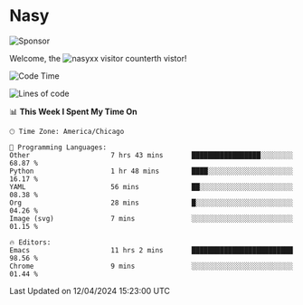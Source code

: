 # Nasy

<!--
<p align="center">
<img height="200" src="https://github-readme-stats.vercel.app/api?username=nasyxx&count_private=true&show_icons=true&theme=dracula&include_all_commits=true"/>
<img height="200" src="https://github-readme-stats.vercel.app/api/top-langs/?username=nasyxx&theme=dracula&hide=html,jupyter+notebook&count_private=true&show_icons=true"/>
</p>

  
----------------
-->

![Sponsor](https://img.shields.io/static/v1.svg?label=Sponsor&message=%E2%9D%A4&logo=GitHub&style=flat&color=pink)
 
Welcome, the ![nasyxx visitor counter](https://count.getloli.com/get/@nasyxx?theme=rule34)th vistor!
 
<!--START_SECTION:waka-->
![Code Time](http://img.shields.io/badge/Code%20Time-4%2C385%20hrs%2032%20mins-blue)

![Lines of code](https://img.shields.io/badge/From%20Hello%20World%20I%27ve%20Written-6.3%20million%20lines%20of%20code-blue)

📊 **This Week I Spent My Time On** 

```text
🕑︎ Time Zone: America/Chicago

💬 Programming Languages: 
Other                    7 hrs 43 mins       █████████████████░░░░░░░░   68.87 % 
Python                   1 hr 48 mins        ████░░░░░░░░░░░░░░░░░░░░░   16.17 % 
YAML                     56 mins             ██░░░░░░░░░░░░░░░░░░░░░░░   08.38 % 
Org                      28 mins             █░░░░░░░░░░░░░░░░░░░░░░░░   04.26 % 
Image (svg)              7 mins              ░░░░░░░░░░░░░░░░░░░░░░░░░   01.15 % 

🔥 Editors: 
Emacs                    11 hrs 2 mins       █████████████████████████   98.56 % 
Chrome                   9 mins              ░░░░░░░░░░░░░░░░░░░░░░░░░   01.44 % 
```


 Last Updated on 12/04/2024 15:23:00 UTC
<!--END_SECTION:waka-->

<!-- ![visitors](https://visitor-badge.laobi.icu/badge?page_id=nasyxx.nasyxx) -->
